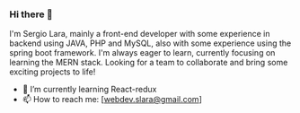 ### Hi there 👋

I'm Sergio Lara, mainly a front-end developer with some experience in backend using JAVA, PHP and MySQL, also with some experience using the spring boot framework. I'm always eager to learn, currently focusing on learning the MERN stack.
Looking for a team to collaborate and bring some exciting projects to life! 

* 🌱 I’m currently learning React-redux
* 📫 How to reach me: [webdev.slara@gmail.com]
